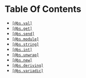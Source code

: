 # Table Of Contents

- [`[@bs.val]`](./bs.val.md)
- [`[@bs.get]`](./bs.get.md)
- [`[@bs.send]`](./bs.send.md)
- [`[@bs.module]`](./bs.module.md)
- [`[@bs.string]`](./bs.string.md)
- [`[@bs.int]`](./bs.int.md)
- [`[@bs.unwrap]`](./bs.unwrap.md)
- [`[@bs.new]`](./bs.new.md)
- [`[@bs.deriving]`](./bs.deriving.md)
- [`[@bs.variadic]`](./bs.variadic.md)
